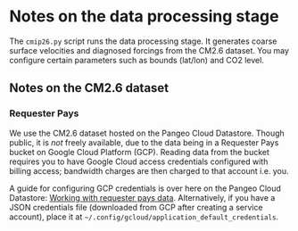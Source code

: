 # Notes on the data processing stage
The `cmip26.py` script runs the data processing stage. It generates coarse
surface velocities and diagnosed forcings from the CM2.6 dataset. You may
configure certain parameters such as bounds (lat/lon) and CO2 level.

## Notes on the CM2.6 dataset
### Requester Pays
We use the CM2.6 dataset hosted on the Pangeo Cloud Datastore. Though public, it
is *not* freely available, due to the data being in a Requester Pays bucket on
Google Cloud Platform (GCP). Reading data from the bucket requires you to have
Google Cloud access credentials configured with billing access; bandwidth
charges are then charged to that account i.e. you.

A guide for configuring GCP credentials is over here on the Pangeo Cloud
Datastore: [Working with requester pays
data](https://catalog.pangeo.io/browse/master/ocean/GFDL_CM2_6/GFDL_CM2_6_control_ocean_surface/).
Alternatively, if you have a JSON credentials file (downloaded from GCP after
creating a service account), place it at
`~/.config/gcloud/application_default_credentials`.
